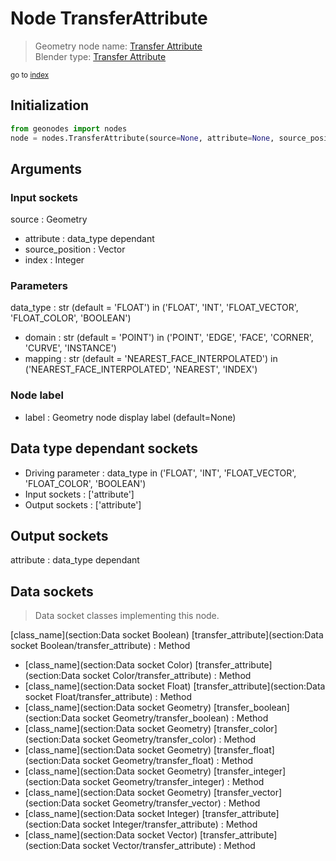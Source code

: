 
# Node TransferAttribute

> Geometry node name: [Transfer Attribute](https://docs.blender.org/manual/en/latest/modeling/geometry_nodes/material/transfer_attribute.html)<br>
  Blender type: [Transfer Attribute](https://docs.blender.org/api/current/bpy.types.GeometryNodeAttributeTransfer.html)
  
<sub>go to [index](/docs/index.md)</sub>

## Initialization

```python
from geonodes import nodes
node = nodes.TransferAttribute(source=None, attribute=None, source_position=None, index=None, data_type='FLOAT', domain='POINT', mapping='NEAREST_FACE_INTERPOLATED', label=None)
```



## Arguments


### Input sockets

source : Geometry
- attribute : data_type dependant
- source_position : Vector
- index : Integer

### Parameters

data_type : str (default = 'FLOAT') in ('FLOAT', 'INT', 'FLOAT_VECTOR', 'FLOAT_COLOR', 'BOOLEAN')
- domain : str (default = 'POINT') in ('POINT', 'EDGE', 'FACE', 'CORNER', 'CURVE', 'INSTANCE')
- mapping : str (default = 'NEAREST_FACE_INTERPOLATED') in ('NEAREST_FACE_INTERPOLATED', 'NEAREST', 'INDEX')

### Node label

- label : Geometry node display label (default=None)

## Data type dependant sockets

- Driving parameter : data_type in ('FLOAT', 'INT', 'FLOAT_VECTOR', 'FLOAT_COLOR', 'BOOLEAN')
- Input sockets  : ['attribute']
- Output sockets : ['attribute']   
  
  

## Output sockets

attribute : data_type dependant

## Data sockets

> Data socket classes implementing this node.
  
[class_name](section:Data socket Boolean) [transfer_attribute](section:Data socket Boolean/transfer_attribute) : Method
- [class_name](section:Data socket Color) [transfer_attribute](section:Data socket Color/transfer_attribute) : Method
- [class_name](section:Data socket Float) [transfer_attribute](section:Data socket Float/transfer_attribute) : Method
- [class_name](section:Data socket Geometry) [transfer_boolean](section:Data socket Geometry/transfer_boolean) : Method
- [class_name](section:Data socket Geometry) [transfer_color](section:Data socket Geometry/transfer_color) : Method
- [class_name](section:Data socket Geometry) [transfer_float](section:Data socket Geometry/transfer_float) : Method
- [class_name](section:Data socket Geometry) [transfer_integer](section:Data socket Geometry/transfer_integer) : Method
- [class_name](section:Data socket Geometry) [transfer_vector](section:Data socket Geometry/transfer_vector) : Method
- [class_name](section:Data socket Integer) [transfer_attribute](section:Data socket Integer/transfer_attribute) : Method
- [class_name](section:Data socket Vector) [transfer_attribute](section:Data socket Vector/transfer_attribute) : Method
  
